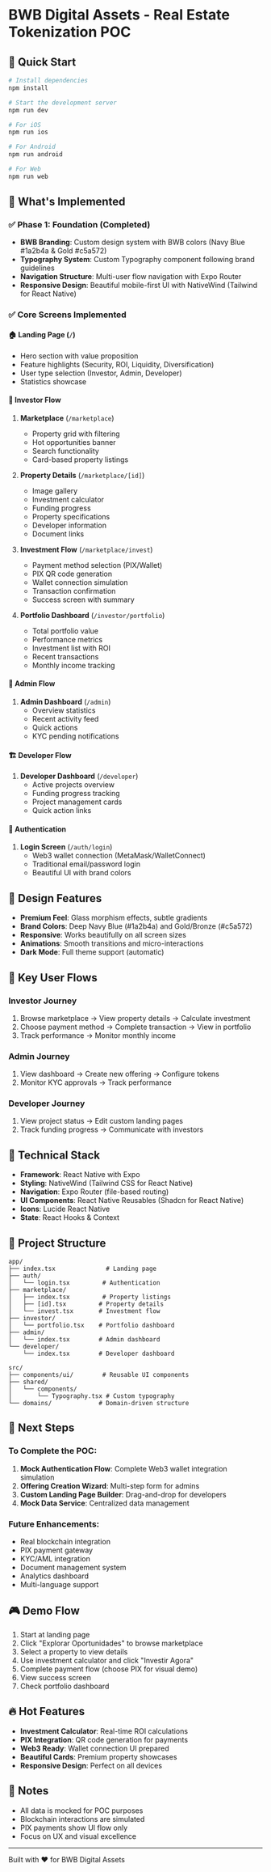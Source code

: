 # BWB Digital Assets - Real Estate Tokenization POC

## 🚀 Quick Start

```bash
# Install dependencies
npm install

# Start the development server
npm run dev

# For iOS
npm run ios

# For Android  
npm run android

# For Web
npm run web
```

## 🎯 What's Implemented

### ✅ Phase 1: Foundation (Completed)
- **BWB Branding**: Custom design system with BWB colors (Navy Blue #1a2b4a & Gold #c5a572)
- **Typography System**: Custom Typography component following brand guidelines
- **Navigation Structure**: Multi-user flow navigation with Expo Router
- **Responsive Design**: Beautiful mobile-first UI with NativeWind (Tailwind for React Native)

### ✅ Core Screens Implemented

#### 🏠 Landing Page (`/`)
- Hero section with value proposition
- Feature highlights (Security, ROI, Liquidity, Diversification)
- User type selection (Investor, Admin, Developer)
- Statistics showcase

#### 💼 Investor Flow
1. **Marketplace** (`/marketplace`)
   - Property grid with filtering
   - Hot opportunities banner
   - Search functionality
   - Card-based property listings

2. **Property Details** (`/marketplace/[id]`)
   - Image gallery
   - Investment calculator
   - Funding progress
   - Property specifications
   - Developer information
   - Document links

3. **Investment Flow** (`/marketplace/invest`)
   - Payment method selection (PIX/Wallet)
   - PIX QR code generation
   - Wallet connection simulation
   - Transaction confirmation
   - Success screen with summary

4. **Portfolio Dashboard** (`/investor/portfolio`)
   - Total portfolio value
   - Performance metrics
   - Investment list with ROI
   - Recent transactions
   - Monthly income tracking

#### 👔 Admin Flow
1. **Admin Dashboard** (`/admin`)
   - Overview statistics
   - Recent activity feed
   - Quick actions
   - KYC pending notifications

#### 🏗️ Developer Flow
1. **Developer Dashboard** (`/developer`)
   - Active projects overview
   - Funding progress tracking
   - Project management cards
   - Quick action links

#### 🔐 Authentication
1. **Login Screen** (`/auth/login`)
   - Web3 wallet connection (MetaMask/WalletConnect)
   - Traditional email/password login
   - Beautiful UI with brand colors

## 🎨 Design Features

- **Premium Feel**: Glass morphism effects, subtle gradients
- **Brand Colors**: Deep Navy Blue (#1a2b4a) and Gold/Bronze (#c5a572)
- **Responsive**: Works beautifully on all screen sizes
- **Animations**: Smooth transitions and micro-interactions
- **Dark Mode**: Full theme support (automatic)

## 📱 Key User Flows

### Investor Journey
1. Browse marketplace → View property details → Calculate investment
2. Choose payment method → Complete transaction → View in portfolio
3. Track performance → Monitor monthly income

### Admin Journey
1. View dashboard → Create new offering → Configure tokens
2. Monitor KYC approvals → Track performance

### Developer Journey
1. View project status → Edit custom landing pages
2. Track funding progress → Communicate with investors

## 🧩 Technical Stack

- **Framework**: React Native with Expo
- **Styling**: NativeWind (Tailwind CSS for React Native)
- **Navigation**: Expo Router (file-based routing)
- **UI Components**: React Native Reusables (Shadcn for React Native)
- **Icons**: Lucide React Native
- **State**: React Hooks & Context

## 📂 Project Structure

```
app/
├── index.tsx              # Landing page
├── auth/
│   └── login.tsx         # Authentication
├── marketplace/
│   ├── index.tsx         # Property listings
│   ├── [id].tsx         # Property details
│   └── invest.tsx       # Investment flow
├── investor/
│   └── portfolio.tsx    # Portfolio dashboard
├── admin/
│   └── index.tsx        # Admin dashboard
└── developer/
    └── index.tsx        # Developer dashboard

src/
├── components/ui/        # Reusable UI components
├── shared/
│   └── components/
│       └── Typography.tsx # Custom typography
└── domains/             # Domain-driven structure
```

## 🎯 Next Steps

### To Complete the POC:
1. **Mock Authentication Flow**: Complete Web3 wallet integration simulation
2. **Offering Creation Wizard**: Multi-step form for admins
3. **Custom Landing Page Builder**: Drag-and-drop for developers
4. **Mock Data Service**: Centralized data management

### Future Enhancements:
- Real blockchain integration
- PIX payment gateway
- KYC/AML integration
- Document management system
- Analytics dashboard
- Multi-language support

## 🎮 Demo Flow

1. Start at landing page
2. Click "Explorar Oportunidades" to browse marketplace
3. Select a property to view details
4. Use investment calculator and click "Investir Agora"
5. Complete payment flow (choose PIX for visual demo)
6. View success screen
7. Check portfolio dashboard

## 🔥 Hot Features

- **Investment Calculator**: Real-time ROI calculations
- **PIX Integration**: QR code generation for payments
- **Web3 Ready**: Wallet connection UI prepared
- **Beautiful Cards**: Premium property showcases
- **Responsive Design**: Perfect on all devices

## 📝 Notes

- All data is mocked for POC purposes
- Blockchain interactions are simulated
- PIX payments show UI flow only
- Focus on UX and visual excellence

---

Built with ❤️ for BWB Digital Assets
